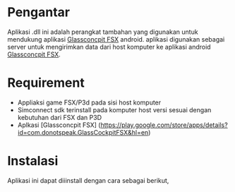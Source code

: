 # Pengantar

Aplikasi .dll ini adalah perangkat tambahan yang digunakan untuk mendukung aplikasi [Glassconcpit FSX](https://play.google.com/store/apps/details?id=com.donotspeak.GlassCockpitFSX&hl=en) android. aplikasi digunakan sebagai server untuk mengirimkan data dari host komputer ke aplikasi android [Glassconcpit FSX](https://play.google.com/store/apps/details?id=com.donotspeak.GlassCockpitFSX&hl=en).

# Requirement
- Appliaksi game FSX/P3d pada sisi host komputer
- Simconnect sdk terinstall pada komputer host versi sesuai dengan kebutuhan dari FSX dan P3D
- Aplkasi [Glassconcpit FSX] (https://play.google.com/store/apps/details?id=com.donotspeak.GlassCockpitFSX&hl=en)

# Instalasi
Aplikasi ini dapat diiinstall dengan cara sebagai berikut,